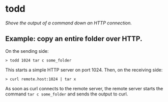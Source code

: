 # todd
*Shove the output of a command down an HTTP connection.*

## Example: copy an entire folder over HTTP.

On the sending side:
```
> todd 1024 tar c some_folder
```
This starts a simple HTTP server on port 1024. Then, on the receiving side:
```
> curl remote.host:1024 | tar x
```
As soon as curl connects to the remote server, the remote server starts the
command `tar c some_folder` and sends the output to curl.
